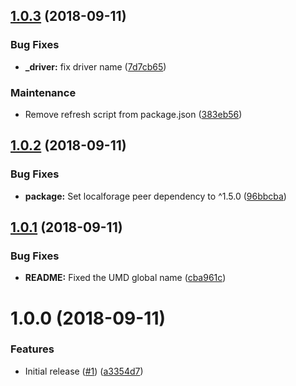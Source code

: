## [1.0.3](https://github.com/Alorel/localforage-driver-memory/compare/1.0.2...1.0.3) (2018-09-11)


### Bug Fixes

* **_driver:** fix driver name ([7d7cb65](https://github.com/Alorel/localforage-driver-memory/commit/7d7cb65))


### Maintenance

* Remove refresh script from package.json ([383eb56](https://github.com/Alorel/localforage-driver-memory/commit/383eb56))

## [1.0.2](https://github.com/Alorel/localforage-driver-memory/compare/1.0.1...1.0.2) (2018-09-11)


### Bug Fixes

* **package:** Set localforage peer dependency to ^1.5.0 ([96bbcba](https://github.com/Alorel/localforage-driver-memory/commit/96bbcba))

## [1.0.1](https://github.com/Alorel/localforage-driver-memory/compare/1.0.0...1.0.1) (2018-09-11)


### Bug Fixes

* **README:** Fixed the UMD global name ([cba961c](https://github.com/Alorel/localforage-driver-memory/commit/cba961c))

# 1.0.0 (2018-09-11)


### Features

* Initial release ([#1](https://github.com/Alorel/localforage-driver-memory/issues/1)) ([a3354d7](https://github.com/Alorel/localforage-driver-memory/commit/a3354d7))
